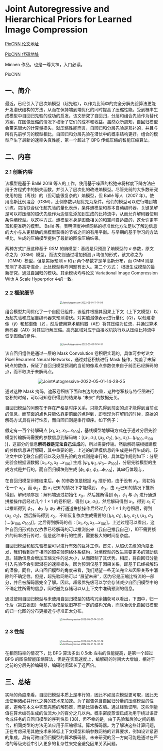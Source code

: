 # Joint Autoregressive and Hierarchical Priors for Learned Image Compression

[PixCNN 论文地址](https://arxiv.org/abs/1601.06759v3)

[PixCNN 代码地址](https://github.com/carpedm20/pixel-rnn-tensorflow)

Minnen 作品，也是一尊大神，入门必读。

PixCNN

## 一、简介

最近，已经引入了层次熵模型（超先验），以作为比简单的完全分解先验算法更能开发潜伏结构的方法，从而在保持端到端优化的同时提高了压缩性能。受到概率生成模型中自回归先验的成功的启发，该文研究了自回归，分层和组合先验作为替代方案，在图像压缩的情况下权衡了它们的成本和收益。虽然众所周知，自回归模型会带来很大的计算量损失，就压缩性能而言，自回归和分层先验是互补的，并且与所有先前学习的模型相比，自回归和分层先验在潜伏中的概率结构更好。组合的模型产生了最新的速率失真性能，第一个超过了 BPG 传统压缩的智能压缩算法。

## 二、内容

### 2.1 创新内容

该模型是基于 Ballé 2018 等人的工作。使用基于噪声的松弛来将梯度下降方法应用于方程式中的损失函数。并引入了层次化的改进熵模型。尽管先前的大多数研究使用的是（离线）的（但可能很复杂的）熵模型，但 Ballé 等人（2007 年）。使用高斯比例混合（GSM），比例参数以超优先为条件。他们的模型可以进行端到端训练，包括联合优化超先验的量化表示，条件熵模型和基本自动编码器。关键见解是可以将压缩的超优先级作为边信息添加到生成的比特流中，从而允许解码器使用条件熵模型。以这种方式，熵模型本身是图像相关的和空间自适应的，这允许更丰富和更准确的模型。 Ballé 等。表明深度神经网络的标准优化方法足以了解边信息的大小与从更精确的熵模型获得的节省之间的有用平衡。与早期的基于学习的方法相比，生成的压缩模型提供了最新的图像压缩结果。

两种方式扩展这种基于 GSM 的熵模型：基线是只预测了熵模型的 $\sigma$ 参数，原文称之为（GSM）模型，而该文则通过增加预测 $\mu$ 均值的形式，该文称之为（GMM）模型，但是实际预测 $\sigma$ 和 $\mu$ 两个参数才是单高斯分布，而 GMM 则是预测了多高斯混合，此处模型称呼问题有出入。第二个方式： 根据生成模型的最新研究，通过自回归的模块。其余模块均与论文 Variational Image Compression With A Scale Hyperprior 中的一致。

### 2.2 框架细节

<div align=center><img src="/assets/JointAutogressive-2022-05-01-11-14-04.png" alt="JointAutogressive-2022-05-01-11-14-04" style="zoom:50%;" /></div>

组合模型共同优化了一个自回归组件，该组件根据其因果上下文（上下文模型）以及超先验和底层自编码器来预测潜伏。对实值潜像表示进行量化（$Q$），以创建潜像（$\tilde{y}$​）和超潜像（$\tilde{z}$），然后使用算术编码器（AE）将其压缩为位流，并通过算术解码器（AD）对其进行解压缩。高亮区域对应于由接收机执行以从压缩比特流中恢复图像的组件。  

<div align=center><img src="/assets/JointAutogressive-2022-05-01-11-14-31.png" alt="JointAutogressive-2022-05-01-11-14-31" style="zoom:50%;" /></div>

该自回归组件是通过一层的 Mask Convolution 卷积层实现的，具体可参考论文 Pixel Recurrent Neural Networks，通过对卷积核进行 Mask 操作，掩盖了未解码点的数值，保证了自回归模型预测的当前的像素点参数仅来自于前面已经解码的点，而不取决于未解码点。

<div align=center><img src="/assets/JointAutogressive-2022-05-01-14-28-25.png" alt="JointAutogressive-2022-05-01-14-28-25" style="zoom:100%;" /></div>

通过这种 Mask 掩码，遮蔽卷积核下面和右边的权重，这种卷积核与特征图进行卷积的时候，可以可知卷积得到的结果与 “未来” 的数据无关。

自回归模型的问题在于存在严格是时序关系，只能先得到前面的点才能得到当前点的信息，而前面的点也只能依靠更前面的点得到，即表现为在解码的时候，原始的解码方式具有并行性质，而自回归则是串行顺序。如下例子：  

假定有一百个待解码点 $[x_1​, x_2, x_3 … x_{100}]$，基线模型地解码方式在于通过分层先验模型传输解码需要的参数信息到解码端：$[(\mu_1,\sigma_1​),(\mu_2,\sigma_2​),(\mu_3,\sigma_3)…(\mu_{100},\sigma_{100}​)]$，这部分的信息**解码器是无法自己生成**的，所以需要传输。然后解码端根据建模的参数信息进行解码，其中重要的是，上述的的建模信息的生成是并行生成的。该论文中优化联合自回归以及分层先验的方式则是串行的，具体运作规则如下：分层先验会根据源数据 $[x_1​, x_2, x_3 … x_{100}]$ 生成 $[\psi_1​, \psi_2​, \psi_3 … \psi_{100}​]$，分层先验模型的生成方式是并行的，而自回归模块则生成 $[\phi_1​, \phi_2​, \phi_3 … \phi_{100}​]$，其串行体现与，

在自回归模型训练结束后，$\phi_1$ 的参数值是根据 $x_0$ ​推断的，由于没有 $x_0$​，则初始化一个 $x_0$​，而 $\phi_2$​，由 $x_1$ ​已知的情况下才能得到， $\phi_3$​，由 $x_2$ ​已知的情况下推断得到。解码顺序是：解码端通过初始化 $x_0$​，然后推断得到 $\phi_1$​，$\phi_1$ ​与 $\psi_1$ 进行通道拼接操作后经过几个 $1\times1$ 的卷积层，得到 $(\mu_1,\sigma_1​)$，然后解码得到 $x_1$，得到 $x_1$ 可以推断得到 $\phi_2$​， $\phi_2$ ​与 $\psi_2$ 进行通道拼接操作后经过几个 $1\times1$ 的卷积层，得到 $(\mu_2,\sigma_2)$，然后解码得到 $x_2$​，不断反复依次生成需要的 $[(\mu_1,\sigma_1),(\mu_2,\sigma_2),( \mu_3,\sigma_3​) …(\mu_{100},\sigma_{100})]$，之后得到解码的点：$[x_1​, x_2, x_3 … x_{100}]$。上述过程可以看出，这种自回归形式仅仅依靠已经解码的可以推测出来（我自己推我自己），即不需要额外的码率进行传时，但是这种串行的性质，需要极大的时间复杂度。

自回归模型和超先验模型可以进行有效的互补工作。首先，从超优先级的角度出发，我们看到对于相同的超先验网络体系结构，对熵模型的改进需要更多的辅助信息。辅助信息会增加压缩文件的总大小，从而限制了其优势。相反，将自回归分量引入先验不会引起潜在的速率损失，因为预测仅基于因果关系，即基于已经被解码的潜像。同样，从自回归模型的角度来看，我们期望一些无法完全从因果关系中消除的不确定性。但是，超先验网络可以 “展望未来”，因为它是压缩比特流的一部分，并且被解码器完全了解。因此，超级优先级可以学会存储减少自回归模型中的不确定性所需的信息，同时避免存储可以从上下文中准确预测的信息。

通过使用自回归模型与未使用自回归模型的结构冗余捕获可以看出，下图中，归一化后（第五张图）单超先验模型依旧存在一定的结构冗余，而联合优化自回归模型的归一化图的分布更接近与标准正太分布。  

<div align=center><img src="/assets/JointAutogressive-2022-05-01-14-32-05.png" alt="JointAutogressive-2022-05-01-14-32-05" style="zoom:50%;" /></div>

### 2.3 性能

<div align=center><img src="/assets/JointAutogressive-2022-05-01-14-32-24.png" alt="JointAutogressive-2022-05-01-14-32-24" style="zoom:50%;" /></div>

<div align=center><img src="/assets/JointAutogressive-2022-05-01-14-32-57.png" alt="JointAutogressive-2022-05-01-14-32-57" style="zoom:50%;" /></div>

在相同码率的情况下，比 BPG 算法多出 0.5db 左右的性能提高，是第一个超过 BPG 的图像智能压缩算法，但是在实现速度上，编解码的时间大大增加，相对于之前的分层先验编码器，编码时间延长了近百倍。

## 三、总结

实际的角度来看，自回归模型本质上是串行的，因此不如层次模型更可取，因此无法使用诸如并行化之类的技术来加速。为了报告包含自回归分量的压缩模型的性能，避免在本文中实现完整的解码器，而是比较香农熵。通过经验证明，这些测量值在算术编码生成的位流大小的百分之几以内。概率密度蒸馏已成功用于绕过语音合成任务的自回归模型的序列性质 [38]，但不幸的是，由于先验和后验之间的耦合，相同类型的方法无法应用于压缩领域。算术解码器。为了解决这些计算问题，正在考虑采用其他技术来降低上下文模型和熵参数网络的计算要求，例如设计紧密的集成。具有可微自回归模型的算术解码器。未来研究的另一方向可能是通过在严格的等级先验中引入更多的复杂性来完全避免因果关系问题。